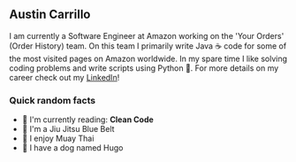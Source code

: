 ## Austin Carrillo

I am currently a Software Engineer at Amazon working on the 'Your Orders' (Order History) team.  On this team I primarily write Java ☕️ code for some of the most visited pages on Amazon worldwide.  In my spare time I like solving coding problems and write scripts using Python 🐍.  For more details on my career check out my [LinkedIn](https://www.linkedin.com/in/austin-g-carrillo/)!

### Quick random facts
- 📖 I'm currently reading: **Clean Code**
- 🥋 I'm a Jiu Jitsu Blue Belt
- 🥊 I enjoy Muay Thai
- 🐶 I have a dog named Hugo

